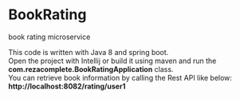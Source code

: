 # BookRating
book rating microservice

This code is written with Java 8 and spring boot. <br>
Open the project with Intellij or build it using maven and run the <b>com.rezacomplete.BookRatingApplication</b> class.<br>
You can retrieve book information by calling the Rest API like below:<br>
<b>http://localhost:8082/rating/user1</b> <br>
